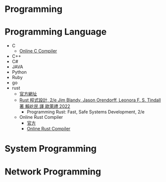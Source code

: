 # Programming
# Programming Language
- C
  - [Online C Compiler](https://www.onlinegdb.com/online_c_compiler) 
- C++
- C#
- JAVA
- Python
- Ruby
- go
- rust
  - [官方網址](https://www.rust-lang.org/) 
  - [Rust 程式設計, 2/e  Jim Blandy, Jason Orendorff, Leonora F. S. Tindall 著 賴屹民 譯 歐萊禮 2022](https://www.tenlong.com.tw/products/9786263242326?list_name=c-rust)
    - Programming Rust: Fast, Safe Systems Development, 2/e
  - Online Rust Compiler
    - [官方](https://play.rust-lang.org/) 
    - [Online Rust Compiler](https://www.tutorialspoint.com/compile_rust_online.php)

# System Programming

# Network Programming
